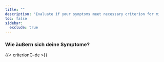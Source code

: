 ```yaml
---
title: ""
description: "Evaluate if your symptoms meet necessary criterion for migraine aura."
toc: false
sidebar:
  exclude: true
---
```


### Wie äußern sich deine Symptome?


{{< criterionC-de >}}
